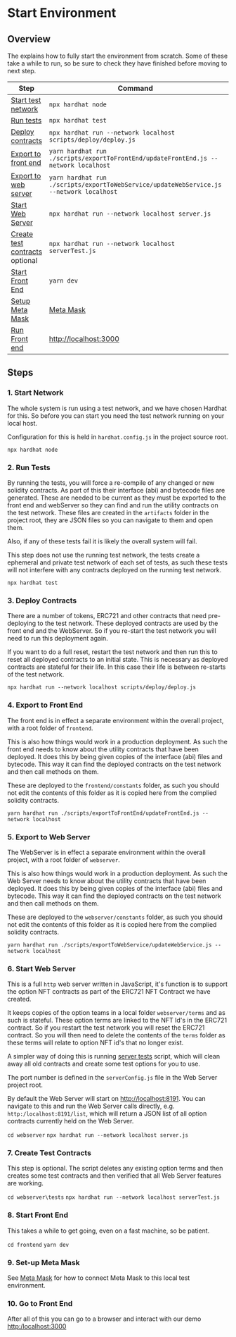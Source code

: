 # Start Environment

## Overview

The explains how to fully start the environment from scratch. Some of these take a while to run, so be sure to check they have finished before moving to next step.

| Step | Command | Folder |
| ---------------------- | ------------------------------------------- | ------ |
| [Start test network](#1-start-network)| ```npx hardhat node```| ```project root``` |
| [Run tests](#2-run-tests) | ```npx hardhat test``` | ```project root``` |
| [Deploy contracts](#3-deploy-contracts) | ```npx hardhat run --network localhost scripts/deploy/deploy.js``` | ```project root``` |
| [Export to front end](#4-export-to-front-end) | ```yarn hardhat run ./scripts/exportToFrontEnd/updateFrontEnd.js --network localhost``` | ```project root``` |
| [Export to web server](#5-export-to-web-server) | ```yarn hardhat run ./scripts/exportToWebService/updateWebService.js --network localhost``` | ```project root``` |
| [Start Web Server](#6-start-web-server)| ```npx hardhat run --network localhost server.js``` | ```project root/webserver```|
| [Create test contracts](#7-create-test-contracts) optional | ```npx hardhat run --network localhost serverTest.js``` | ```project root/webserver/tests```|
| [Start Front End](#8-start-front-end) | ```yarn dev``` | ```project root/frontend``` |
| [Setup Meta Mask](#9-set-up-meta-mask) | [Meta Mask](start-ui.md#install-metamask) | |
| [Run Front end](#10-go-to-front-end) | [http://localhost:3000](http://localhost:3000) | |

## Steps

### 1. Start Network

The whole system is run using a test network, and we have chosen Hardhat for this. So before you can start you need the test network running on your local host.

Configuration for this is held in ```hardhat.config.js``` in the project source root.

```npx hardhat node```

### 2. Run Tests

By running the tests, you will force a re-compile of any changed or new solidity contracts. As part of this their interface (abi) and bytecode files are generated. These are needed to be current as they must be exported to the front end and webServer so they can find and run the utility contracts on the test network. These files are created in the ```artifacts``` folder in the project root, they are JSON files so you can navigate to them and open them.

Also, if any of these tests fail it is likely the overall system will fail.

This step does not use the running test network, the tests create a ephemeral and private test network of each set of tests, as such these tests will not interfere with any contracts deployed on the running test network.

```npx hardhat test```

### 3. Deploy Contracts

There are a number of tokens, ERC721 and other contracts that need pre-deploying to the test network. These deployed contracts are used by the front end and the WebServer. So if you re-start the test network you will need to run this deployment again.

If you want to do a full reset, restart the test network and then run this to reset all deployed contracts to an initial state. This is necessary as deployed contracts are stateful for their life. In this case their life is between re-starts of the test network.

```npx hardhat run --network localhost scripts/deploy/deploy.js```

### 4. Export to Front End

The front end is in effect a separate environment within the overall project, with a root folder of ```frontend```.

This is also how things would work in a production deployment. As such the front end needs to know about the utility contracts that have been deployed. It does this by being given copies of the interface (abi) files and bytecode. This way it can find the deployed contracts on the test network and then call methods on them.

These are deployed to the ```frontend/constants``` folder, as such you should not edit the contents of this folder as it is copied here from the complied solidity contracts.

```yarn hardhat run ./scripts/exportToFrontEnd/updateFrontEnd.js --network localhost```

### 5. Export to Web Server

The WebServer is in effect a separate environment within the overall project, with a root folder of ```webserver```.

This is also how things would work in a production deployment. As such the Web Server needs to know about the utility contracts that have been deployed. It does this by being given copies of the interface (abi) files and bytecode. This way it can find the deployed contracts on the test network and then call methods on them.

These are deployed to the ```webserver/constants``` folder, as such you should not edit the contents of this folder as it is copied here from the complied solidity contracts.

```yarn hardhat run ./scripts/exportToWebService/updateWebService.js --network localhost```

### 6. Start Web Server

This is a full ```http``` web server written in JavaScript, it's function is to support the option NFT contracts as part of the ERC721 NFT Contract we have created.

It keeps copies of the option teams in a local folder ```webserver/terms``` and as such is stateful. These option terms are linked to the NFT Id's in the ERC721 contract. So if you restart the test network you will reset the ERC721 contract. So you will then need to delete the contents of the ```terms``` folder as these terms will relate to option NFT id's that no longer exist.

A simpler way of doing this is running [server tests](create-test-contracts) script, which will clean away all old contracts and create some test options for you to use.

The port number is defined in the ```serverConfig.js``` file in the Web Server project root. 

By default the Web Server will start on [http://localhost:8191](http:://localhost:8191). You can navigate to this and run the Web Server calls directly, e.g. ```http:/localhost:8191/list```, which will return a JSON list of all option contracts currently held on the Web Server.

```cd webserver```
```npx hardhat run --network localhost server.js```

### 7. Create Test Contracts

This step is optional. The script deletes any existing option terms and then creates some test contracts and then verified that all Web Server features are working.

```cd webserver\tests```
```npx hardhat run --network localhost serverTest.js```

### 8. Start Front End

This takes a while to get going, even on a fast machine, so be patient.

```cd frontend```
```yarn dev```

### 9. Set-up Meta Mask

See [Meta Mask](start-ui.md#install-metamask) for how to connect Meta Mask to this local test environment.

### 10. Go to Front End

After all of this you can go to a browser and interact with our demo [http:/localhost:3000](http:/localhost:3000)